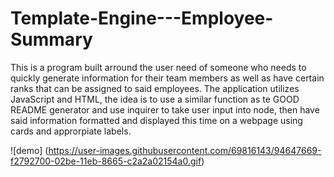 # Template-Engine---Employee-Summary
This is a program built arround the user need of someone who needs to quickly generate information for their team members as well as have certain ranks that can be assigned to said employees. The application utilizes JavaScript and HTML, the idea is to use a similar function as te GOOD README generator and use inquirer to take user input into node, then have said information formatted and displayed this time on a webpage using cards and approrpiate labels. 

![demo] (https://user-images.githubusercontent.com/69816143/94647669-f2792700-02be-11eb-8665-c2a2a02154a0.gif)
